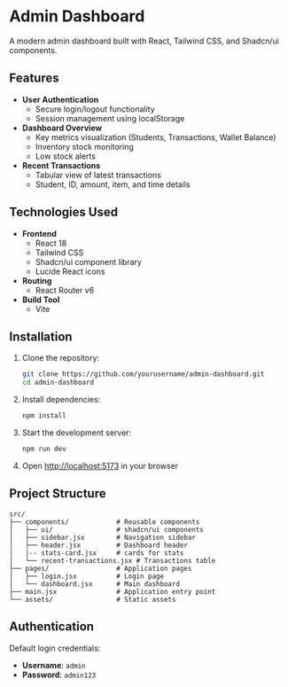 # Admin Dashboard

A modern admin dashboard built with React, Tailwind CSS, and Shadcn/ui components.

## Features

- **User Authentication**
  - Secure login/logout functionality
  - Session management using localStorage
- **Dashboard Overview**
  - Key metrics visualization (Students, Transactions, Wallet Balance)
  - Inventory stock monitoring
  - Low stock alerts
- **Recent Transactions**
  - Tabular view of latest transactions
  - Student, ID, amount, item, and time details

## Technologies Used

- **Frontend**
  - React 18
  - Tailwind CSS
  - Shadcn/ui component library
  - Lucide React icons
- **Routing**
  - React Router v6
- **Build Tool**
  - Vite

## Installation

1. Clone the repository:
   ```bash
   git clone https://github.com/yourusername/admin-dashboard.git
   cd admin-dashboard
   ```

2. Install dependencies:
   ```bash
   npm install
   ```

3. Start the development server:
   ```bash
   npm run dev
   ```

4. Open [http://localhost:5173](http://localhost:5173) in your browser

## Project Structure

```
src/
├── components/            # Reusable components
│   ├── ui/                # shadcn/ui components
│   ├── sidebar.jsx        # Navigation sidebar
│   ├── header.jsx         # Dashboard header
|   |-- stats-card.jsx     # cards for stats
│   └── recent-transactions.jsx # Transactions table
├── pages/                 # Application pages
│   ├── login.jsx          # Login page
│   └── dashboard.jsx      # Main dashboard
├── main.jsx               # Application entry point
└── assets/                # Static assets
```

## Authentication

Default login credentials:
- **Username**: `admin`
- **Password**: `admin123`
